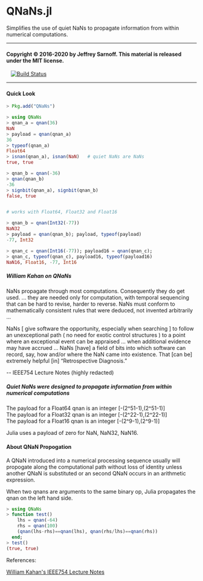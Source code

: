 # QNaNs.jl
Simplifies the use of quiet NaNs to propagate information from within numerical computations.

----
#### Copyright © 2016-2020 by Jeffrey Sarnoff.  This material is released under the MIT license.

&nbsp;&nbsp; [![Build Status](https://travis-ci.org/JeffreySarnoff/QNaNs.jl.svg?branch=master)](https://travis-ci.org/JeffreySarnoff/QNaNs.jl)

----

#### Quick Look

```julia
> Pkg.add("QNaNs")
```
```julia
> using QNaNs
> qnan_a = qnan(36)
NaN
> payload = qnan(qnan_a)
36
> typeof(qnan_a)
Float64
> isnan(qnan_a), isnan(NaN)   # quiet NaNs are NaNs
true, true

> qnan_b = qnan(-36)
> qnan(qnan_b)
-36
> signbit(qnan_a), signbit(qnan_b)
false, true


# works with Float64, Float32 and Float16

> qnan_b = qnan(Int32(-77))
NaN32
> payload = qnan(qnan_b); payload, typeof(payload)
-77, Int32

> qnan_c = qnan(Int16(-77)); payload16 = qnan(qnan_c);
> qnan_c, typeof(qnan_c), payload16, typeof(payload16)
NaN16, Float16, -77, Int16

```


##### William Kahan on QNaNs

NaNs propagate through most computations. Consequently they do get used. ... they are needed only for computation, with temporal sequencing that can be hard to revise, harder to reverse. NaNs must conform to mathematically consistent rules that were deduced, not invented arbitrarily ...

NaNs [ give software the opportunity, especially when searching ] to follow an unexceptional path ( no need for exotic control structures ) to a point where an exceptional event can be appraised ... when additional evidence may have accrued ...  NaNs [have] a field of bits into which software can record, say, how and/or where the NaN came into existence. That [can be] extremely helpful [in] “Retrospective Diagnosis.”

-- IEEE754 Lecture Notes (highly redacted)


##### Quiet NaNs were designed to propagate information from within numerical computations

The payload for a Float64 qnan is an integer [-(2^51-1),(2^51-1)]  
The payload for a Float32 qnan is an integer [-(2^22-1),(2^22-1)]  
The payload for a Float16 qnan is an integer [-(2^9-1),(2^9-1)]  

Julia uses a payload of zero for NaN, NaN32, NaN16.

#### About QNaN Propogation

A QNaN introduced into a numerical processing sequence usually will propogate along the computational path without loss of identity unless another QNaN is substituted or an second QNaN occurs in an arithmetic expression.

When two qnans are arguments to the same binary op, Julia propagates the qnan on the left hand side. 
```julia
> using QNaNs
> function test()
    lhs = qnan(-64)
    rhs = qnan(100)
    (qnan(lhs-rhs)==qnan(lhs), qnan(rhs/lhs)==qnan(rhs))
  end;
> test()
(true, true)
```


References:

[William Kahan's IEEE754 Lecture Notes](http://www.eecs.berkeley.edu/~wkahan/ieee754status/IEEE754.PDF)
